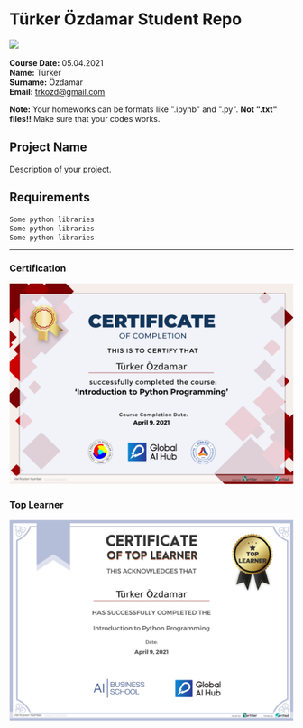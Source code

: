 # Türker Özdamar Student Repo 
![](img/newlogo.png)

**Course Date:** 05.04.2021  
**Name:** Türker  
**Surname:** Özdamar  
**Email:** trkozd@gmail.com  

**Note:** Your homeworks can be formats like ".ipynb" and ".py". **Not ".txt" files!!** Make sure that your codes works.  

## Project Name
Description of your project.

## Requirements
```
Some python libraries
Some python libraries
Some python libraries
```
---

### Certification
![](img/turker-globalaihub-python-certificate.png)

### Top Learner
![](img/turker-globalaihub-python-toplearner.png)


